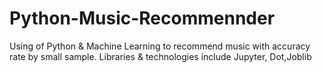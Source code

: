 # Python-Music-Recommennder
Using of Python &amp; Machine Learning to recommend music with accuracy rate by small sample. Libraries &amp; technologies include  Jupyter, Dot,Joblib
